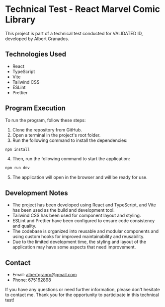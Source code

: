 # Technical Test - React Marvel Comic Library

This project is part of a technical test conducted for VALIDATED ID, developed by Albert Granados.

## Technologies Used
- React
- TypeScript
- Vite
- Tailwind CSS
- ESLint
- Prettier

## Program Execution
To run the program, follow these steps:

1. Clone the repository from GitHub.
2. Open a terminal in the project's root folder.
3. Run the following command to install the dependencies:

````bash
npm install
````

4. Then, run the following command to start the application:

```bash
npm run dev
```

5. The application will open in the browser and will be ready for use.

## Development Notes
- The project has been developed using React and TypeScript, and Vite has been used as the build and development tool.
- Tailwind CSS has been used for component layout and styling.
- ESLint and Prettier have been configured to ensure code consistency and quality.
- The codebase is organized into reusable and modular components and using custom hooks for improved maintainability and reusability.
- Due to the limited development time, the styling and layout of the application may have some aspects that need improvement.

## Contact
- Email: albertgranro@gmail.com
- Phone: 675162898

If you have any questions or need further information, please don't hesitate to contact me. Thank you for the opportunity to participate in this technical test!